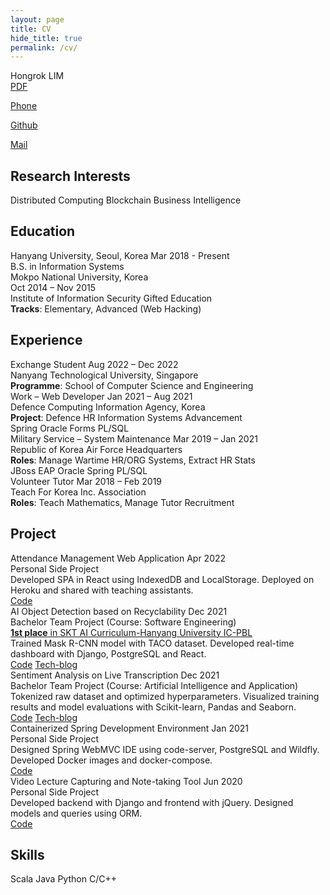 ```yaml
---
layout: page
title: CV
hide_title: true
permalink: /cv/
---
```


<div class="cv-container">

<div class="header">
  <span>Hongrok LIM</span>
</div>

<div class="blocks">
  <a href="https://entuedu-my.sharepoint.com/:b:/g/personal/n2202351b_e_ntu_edu_sg/Ee84Pe7X3-tLrhjVRZ9px94Bl6TrNXcK47fm8JY3kvrB4w"
     target="_blank" rel="nofollow noopener noreferrer">PDF</a>

  <a href="tel:+82-10-5127-1526">Phone</a>

  <a href="https://github.com/{{ site.author.github }}"
     target="_blank" rel="nofollow noopener noreferrer">Github</a>

  <a href="mailto:hongrr123@hanyang.ac.kr">Mail</a>
</div>

<h2>Research Interests</h2>

<div class="blocks">
  <span>Distributed Computing</span>
  <span>Blockchain</span>
  <span>Business Intelligence</span>
</div>

<h2>Education</h2>

<div class="element">
  <div class="title">
    <span class="label">Hanyang University, Seoul, Korea</span>
    <span class="time">Mar 2018 - Present</span>
  </div>
  <div class="content">
    <div class="body">B.S. in Information Systems</div>
  </div>
</div>

<div class="element">
  <div class="title">
    <div class="label">Mokpo National University, Korea</div>
    <span class="time">Oct 2014 – Nov 2015</span>
  </div>
  <div class="content">
    <span class="loc">Institute of Information Security Gifted Education</span>
    <div class="ul"><b>Tracks</b>: Elementary, Advanced (Web Hacking)</div>
  </div>
</div>

<h2>Experience</h2>

<div class="element">
  <div class="title">
    <span class="label">Exchange Student</span>
    <span class="time">Aug 2022 – Dec 2022</span>
  </div>
  <div class="content">
    <div class="loc">Nanyang Technological University, Singapore</div>
    <div class="ul"><b>Programme</b>: School of Computer Science and Engineering</div>
  </div>
</div>

<div class="element">
  <div class="title">
    <span class="label">Work – Web Developer</span>
    <span class="time">Jan 2021 – Aug 2021</span>
  </div>
  <div class="content">
    <div class="loc">Defence Computing Information Agency, Korea</div>
    <div class="ul"><b>Project</b>: Defence HR Information Systems Advancement</div>
    <div class="ul cards">
      <span>Spring</span>
      <span>Oracle Forms</span>
      <span>PL/SQL</span>
    </div>
  </div>
</div>

<div class="element">
  <div class="title">
    <span class="label">Military Service – System Maintenance</span>
    <span class="time">Mar 2019 – Jan 2021</span>
  </div>
  <div class="content">
    <div class="loc">Republic of Korea Air Force Headquarters</div>
    <div class="ul"><b>Roles</b>: Manage Wartime HR/ORG Systems, Extract HR Stats</div>
    <div class="ul cards">
      <span>JBoss EAP</span>
      <span>Oracle</span>
      <span>Spring</span>
      <span>PL/SQL</span>
    </div>
  </div>
</div>

<div class="element">
  <div class="title">
    <span class="label">Volunteer Tutor</span>
    <span class="time">Mar 2018 – Feb 2019</span>
  </div>
  <div class="content">
    <div class="loc">Teach For Korea Inc. Association</div>
    <div class="ul"><b>Roles</b>: Teach Mathematics, Manage Tutor Recruitment</div>
  </div>
</div>

<h2>Project</h2>

<div class="element">
  <div class="title">
    <span class="label">Attendance Management Web Application</span>
    <span class="time">Apr 2022</span>
  </div>
  <div class="content">
    <div class="loc">Personal Side Project</div>
    <div class="ul">
      Developed SPA in React using IndexedDB and LocalStorage.
      Deployed on Heroku and shared with teaching assistants.
    </div>
    <div class="ul cards">
      <a href="https://github.com/hongroklim/quick-atnd"
         target="_blank" rel="nofollow noopener noreferrer">Code</a>
    </div>
  </div>
</div>

<div class="element">
  <div class="title">
    <span class="label">AI Object Detection based on Recyclability</span>
    <span class="time">Dec 2021</span>
  </div>
  <div class="content">
    <div class="loc">Bachelor Team Project (Course: Software Engineering)</div>
    <div class="ul"><u><b>1st place</b> in SKT AI Curriculum-Hanyang University IC-PBL</u></div>
    <div class="ul">Trained Mask R-CNN model with TACO dataset. Developed real-time dashboard with Django, PostgreSQL and React.</div>
    <div class="ul cards">
      <a href="https://github.com/2021hyt6-recyclingassistant/dashboard"
         target="_blank" rel="nofollow noopener noreferrer">Code</a>
      <a href="https://2021hyt6-techblog.github.io/projects-blog/se/"
         target="_blank" rel="nofollow noopener noreferrer">Tech-blog</a>
    </div>
  </div>
</div>

<div class="element">
  <div class="title">
    <span class="label">Sentiment Analysis on Live Transcription</span>
    <span class="time">Dec 2021</span>
  </div>
  <div class="content">
    <div class="loc">Bachelor Team Project (Course: Artificial Intelligence and Application)</div>
    <div class="ul">Tokenized raw dataset and optimized hyperparameters. Visualized training results and model evaluations with Scikit-learn, Pandas and Seaborn.</div>
    <div class="ul cards">
      <a href="https://github.com/2021hyt6-sentimentanalysis/sentiment_analysis_nb"
         target="_blank" rel="nofollow noopener noreferrer">Code</a>
      <a href="https://2021hyt6-techblog.github.io/projects-blog/ai/"
         target="_blank" rel="nofollow noopener noreferrer">Tech-blog</a>
    </div>
  </div>
</div>

<div class="element">
  <div class="title">
    <span class="label">Containerized Spring Development Environment</span>
    <span class="time">Jan 2021</span>
  </div>
  <div class="content">
    <div class="loc">Personal Side Project</div>
    <div class="ul">
      Designed Spring WebMVC IDE using code-server, PostgreSQL and Wildfly.
      Developed Docker images and docker-compose.
    </div>
    <div class="ul cards">
      <a href="https://github.com/hongroklim/ide-for-spring"
         target="_blank" rel="nofollow noopener noreferrer">Code</a>
    </div>
  </div>
</div>

<div class="element">
  <div class="title">
    <span class="label">Video Lecture Capturing and Note-taking Tool</span>
    <span class="time">Jun 2020</span>
  </div>
  <div class="content">
    <div class="loc">Personal Side Project</div>
    <div class="ul">
      Developed backend with Django and frontend with jQuery.
      Designed models and queries using ORM.
    </div>
    <div class="ul cards">
      <a href="https://github.com/hongroklim/learning-capture"
         target="_blank" rel="nofollow noopener noreferrer">Code</a>
    </div>
  </div>
</div>

<h2>Skills</h2>

<div class="blocks">
  <span>Scala</span>
  <span>Java</span>
  <span>Python</span>
  <span>C/C++</span>
</div>

</div>
